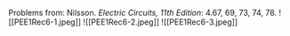 Problems from: Nilsson. *Electric Circuits, 11th Edition*: 4.67, 69, 73, 74, 78.
![[PEE1Rec6-1.jpeg]]
![[PEE1Rec6-2.jpeg]]
![[PEE1Rec6-3.jpeg]]